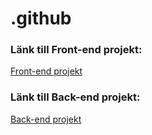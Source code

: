 # .github

### Länk till Front-end projekt:

[Front-end projekt](https://github.com/d7017e/bsight-app)

### Länk till Back-end projekt:

[Back-end projekt](https://github.com/d7017e/bsight-api)

